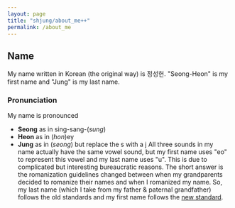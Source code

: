 ```yaml
---
layout: page
title: "shjung/about_me++"
permalink: /about_me
---
```


## Name
My name written in Korean (the original way) is 정성헌.
"Seong-Heon" is my first name and "Jung" is my last name.

### Pronunciation
My name is pronounced
- __Seong__ as in sing-sang-(_sung_)
- __Heon__ as in (_hon_)ey
- __Jung__ as in (_seong_) but replace the s with a j
All three sounds in my name actually have the same vowel sound, but my first name uses "eo" to represent this vowel and my last name uses "u".
This is due to complicated but interesting bureaucratic reasons. The short answer is the romanization guidelines changed between when my grandparents decided to romanize their names and when I romanized my name. So, my last name (which I take from my father & paternal grandfather) follows the old standards and my first name follows the [new standard](https://en.wikipedia.org/wiki/Revised_Romanization_of_Korean).
